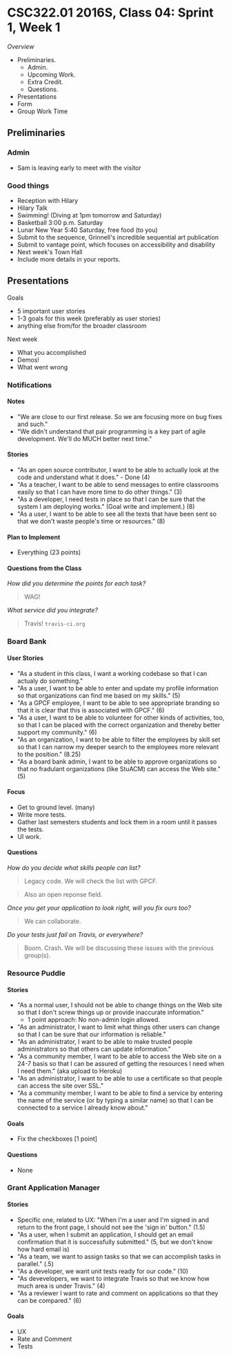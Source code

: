 CSC322.01 2016S, Class 04: Sprint 1, Week 1
===========================================

_Overview_

* Preliminaries.
    * Admin.
    * Upcoming Work.
    * Extra Credit.
    * Questions.
* Presentations
* Form
* Group Work Time

Preliminaries
-------------

### Admin

* Sam is leaving early to meet with the visitor

### Good things

* Reception with Hilary
* Hilary Talk
* Swimming!  (Diving at 1pm tomorrow and Saturday)
* Basketball 3:00 p.m. Saturday
* Lunar New Year 5:40 Saturday, free food (to you)
* Submit to the sequence, Grinnell's incredible sequential art publication
* Submit to vantage point, which focuses on accessibility and disability
* Next week's Town Hall
* Include more details in your reports.

Presentations
-------------

Goals

* 5 important user stories
* 1-3 goals for this week (preferably as user stories)
* anything else from/for the broader classroom

Next week

* What you accomplished
* Demos!
* What went wrong

### Notifications

#### Notes

* "We are close to our first release.  So we are focusing more on 
  bug fixes and such."
* "We didn't understand that pair programming is a key part of agile 
  development.  We'll do MUCH better next time."

#### Stories

* "As an open source contributor, I want to be able to actually look
  at the code and understand what it does." - Done  (4)
* "As a teacher, I want to be able to send messages to entire classrooms 
  easily so that I can have more time to do other things."  (3)
* "As a developer, I need tests in place so that I can be sure that the
  system I am deploying works."  (Goal write and implement.)  (8)
* "As a user, I want to be able to see all the texts that have been
  sent so that we don't waste people's time or resources." (8)

#### Plan to Implement

* Everything (23 points)

#### Questions from the Class

_How did you determine the points for each task?_

> WAG!

_What service did you integrate?_

> Travis!  `travis-ci.org`

### Board Bank

#### User Stories

* "As a student in this class, I want a working codebase so that I
  can actualy do something."
* "As a user, I want to be able to enter and update my profile information
  so that organizations can find me based on my skills." (5)
* "As a GPCF employee, I want to be able to see appropriate branding so
  that it is clear that this is associated with GPCF." (6)
* "As a user, I want to be able to volunteer for other kinds of
  activities, too, so that I can be placed with the correct organization
  and thereby better support my community." (6)
* "As an organization, I want to be able to filter the employees by
  skill set so that I can narrow my deeper search to the employees
  more relevant to the position." (8.25)
* "As a board bank admin, I want to be able to approve organizations so
  that no fradulant organizations (like StuACM) can access the Web site." (5)

#### Focus

* Get to ground level. (many)
* Write more tests.
* Gather last semesters students and lock them in a room until it passes
  the tests.
* UI work.

#### Questions

_How do you decide what skills people can list?_

> Legacy code.  We will check the list with GPCF.

> Also an open reponse field.

_Once you get your application to look right, will you fix ours too?_

> We can collaborate.

_Do your tests just fail on Travis, or everywhere?_

> Boom.  Crash.  We will be discussing these issues with the previous
  group(s).

### Resource Puddle

#### Stories

* "As a normal user, I should not be able to change things on the Web site
  so that I don't screw things up or provide inaccurate information."
     * 1 point approach: No non-admin login allowed.
* "As an administrator, I want to limit what things other users can change
  so that I can be sure that our information is reliable."
* "As an administrator, I want to be able to make trusted people administrators
  so that others can update information."
* "As a community member, I want to be able to access the Web site on a
  24-7 basis so that I can be assured of getting the resources I need when
  I need them." (aka upload to Heroku)
* "As an administrator, I want to be able to use a certificate so that
  people can access the site over SSL."
* "As a community member, I want to be able to find a service by entering
  the name of the service (or by typing a similar name) so that I can
  be connected to a service I already know about."

#### Goals

* Fix the checkboxes [1 point]

#### Questions

* None

### Grant Application Manager

#### Stories

* Specific one, related to UX: "When I'm a user and I'm signed in and return
  to the front page, I should not see the 'sign in' button." (1.5)
* "As a user, when I submit an application, I should get an email confirmation
  that it is successfully submitted."  (5, but we don't know how hard email
  is)
* "As a team, we want to assign tasks so that we can accomplish tasks in
  parallel." (.5)
* "As a developer, we want unit tests ready for our code." (10)
* "As devevelopers, we want to integrate Travis so that we know how much
  area is under Travis." (4)
* "As a reviewer I want to rate and comment on applications so that
  they can be compared." (6)

#### Goals

* UX
* Rate and Comment
* Tests
